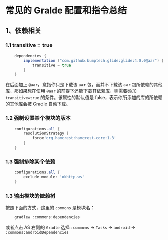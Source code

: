# 常见的 Gralde 配置和指令总结

## 1、依赖相关

### 1.1 transitive = true

```groovy
    dependencies {
        implementation ("com.github.bumptech.glide:glide:4.8.0@aar") {
            transitive = true
        }
    }
```

在后面加上 `@aar`，意指你只是下载该 `aar` 包，而并不下载该 `aar` 包所依赖的其他库，那如果想在使用 `@aar` 的前提下还能下载其依赖库，则需要添加 `transitive=true` 的条件。该属性的默认值是 false，表示你所添加的库的所依赖的其他库会被 Gradle 自动下载。

### 1.2 强制设置某个模块的版本

```groovy
    configurations.all {
        resolutionStrategy {
            force'org.hamcrest:hamcrest-core:1.3'
        }
    }
```

### 1.3 强制排除某个依赖

```groovy
    configurations.all {
        exclude module: 'okhttp-ws'
    }
```

### 1.3 输出模块的依赖树

按照下面的方式，这里的 `commons` 是模块名：

```groovy
    gradlew :commons:dependencies
```

或者点击 AS 右侧的 `Gradle` 选择 `:commons` -> `Tasks` -> `android` -> `:commons:androidDependencies`



